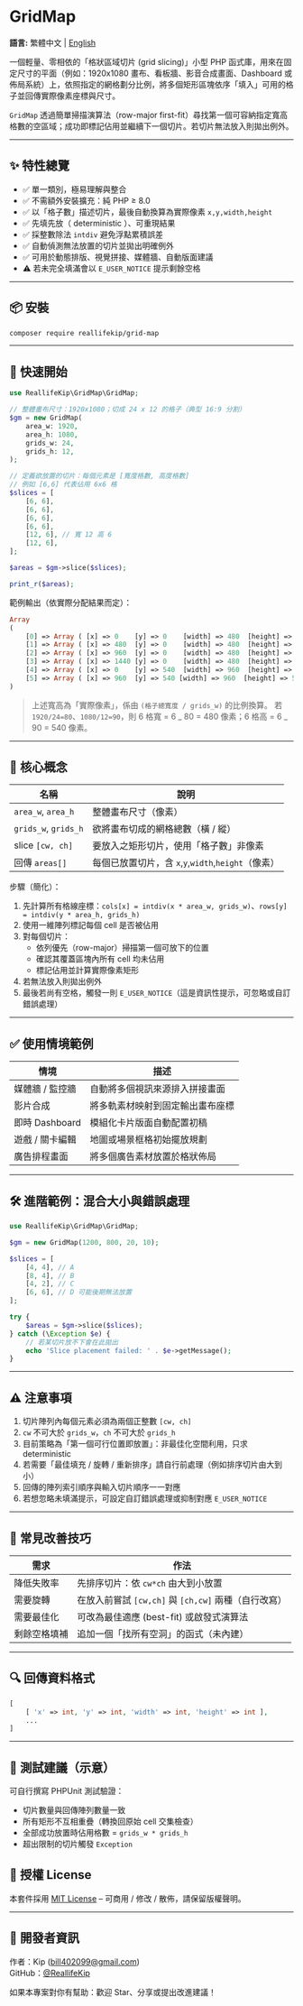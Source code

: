 # GridMap

**語言:** 繁體中文 | [English](README.en.md)

一個輕量、零相依的「格狀區域切片 (grid slicing)」小型 PHP 函式庫，用來在固定尺寸的平面（例如：1920x1080 畫布、看板牆、影音合成畫面、Dashboard 或佈局系統）上，依照指定的網格劃分比例，將多個矩形區塊依序「填入」可用的格子並回傳實際像素座標與尺寸。

`GridMap` 透過簡單掃描演算法（row-major first-fit）尋找第一個可容納指定寬高格數的空區域；成功即標記佔用並繼續下一個切片。若切片無法放入則拋出例外。

---

## ✨ 特性總覽

- ✅ 單一類別，極易理解與整合
- ✅ 不需額外安裝擴充：純 PHP ≥ 8.0
- ✅ 以「格子數」描述切片，最後自動換算為實際像素 `x,y,width,height`
- ✅ 先填先放（ deterministic ）、可重現結果
- ✅ 採整數除法 `intdiv` 避免浮點累積誤差
- ✅ 自動偵測無法放置的切片並拋出明確例外
- ✅ 可用於動態排版、視覺拼接、媒體牆、自動版面建議
- ⚠️ 若未完全填滿會以 `E_USER_NOTICE` 提示剩餘空格

---

## 📦 安裝

```bash
composer require reallifekip/grid-map
```

---

## 🚀 快速開始

```php
use ReallifeKip\GridMap\GridMap;

// 整體畫布尺寸：1920x1080；切成 24 x 12 的格子（典型 16:9 分割）
$gm = new GridMap(
	area_w: 1920,
	area_h: 1080,
	grids_w: 24,
	grids_h: 12,
);

// 定義欲放置的切片：每個元素是 [寬度格數, 高度格數]
// 例如 [6,6] 代表佔用 6x6 格
$slices = [
	[6, 6],
	[6, 6],
	[6, 6],
	[6, 6],
	[12, 6], // 寬 12 高 6
	[12, 6],
];

$areas = $gm->slice($slices);

print_r($areas);
```

範例輸出（依實際分配結果而定）：

```php
Array
(
	[0] => Array ( [x] => 0    [y] => 0    [width] => 480  [height] => 540 )
	[1] => Array ( [x] => 480  [y] => 0    [width] => 480  [height] => 540 )
	[2] => Array ( [x] => 960  [y] => 0    [width] => 480  [height] => 540 )
	[3] => Array ( [x] => 1440 [y] => 0    [width] => 480  [height] => 540 )
	[4] => Array ( [x] => 0    [y] => 540  [width] => 960  [height] => 540 )
	[5] => Array ( [x] => 960  [y] => 540 [width] => 960  [height] => 540 )
)
```

> 上述寬高為「實際像素」，係由 `(格子總寬度 / grids_w)` 的比例換算。
> 若 `1920/24=80`、`1080/12=90`，則 6 格寬 = 6 _ 80 = 480 像素；6 格高 = 6 _ 90 = 540 像素。

---

## 🧠 核心概念

| 名稱                 | 說明                                                |
| -------------------- | --------------------------------------------------- |
| `area_w`, `area_h`   | 整體畫布尺寸（像素）                                |
| `grids_w`, `grids_h` | 欲將畫布切成的網格總數（橫 / 縱）                   |
| slice `[cw, ch]`     | 要放入之矩形切片，使用「格子數」非像素              |
| 回傳 `areas[]`       | 每個已放置切片，含 `x`,`y`,`width`,`height`（像素） |

步驟（簡化）：

1. 先計算所有格線座標：`cols[x] = intdiv(x * area_w, grids_w)`、`rows[y] = intdiv(y * area_h, grids_h)`
2. 使用一維陣列標記每個 cell 是否被佔用
3. 對每個切片：
   - 依列優先（row-major）掃描第一個可放下的位置
   - 確認其覆蓋區塊內所有 cell 均未佔用
   - 標記佔用並計算實際像素矩形
4. 若無法放入則拋出例外
5. 最後若尚有空格，觸發一則 `E_USER_NOTICE`（這是資訊性提示，可忽略或自訂錯誤處理）

---

## ✅ 使用情境範例

| 情境            | 描述                             |
| --------------- | -------------------------------- |
| 媒體牆 / 監控牆 | 自動將多個視訊來源排入拼接畫面   |
| 影片合成        | 將多軌素材映射到固定輸出畫布座標 |
| 即時 Dashboard  | 模組化卡片版面自動配置初稿       |
| 遊戲 / 關卡編輯 | 地圖或場景框格初始擺放規劃       |
| 廣告排程畫面    | 將多個廣告素材放置於格狀佈局     |

---

## 🛠️ 進階範例：混合大小與錯誤處理

```php
use ReallifeKip\GridMap\GridMap;

$gm = new GridMap(1200, 800, 20, 10);

$slices = [
	[4, 4], // A
	[8, 4], // B
	[4, 2], // C
	[6, 6], // D 可能後期無法放置
];

try {
	$areas = $gm->slice($slices);
} catch (\Exception $e) {
	// 若某切片放不下會在此拋出
	echo 'Slice placement failed: ' . $e->getMessage();
}
```

---

## ⚠️ 注意事項

1. 切片陣列內每個元素必須為兩個正整數 `[cw, ch]`
2. `cw` 不可大於 `grids_w`，`ch` 不可大於 `grids_h`
3. 目前策略為「第一個可行位置即放置」：非最佳化空間利用，只求 deterministic
4. 若需要「最佳填充 / 旋轉 / 重新排序」請自行前處理（例如排序切片由大到小）
5. 回傳的陣列索引順序與輸入切片順序一一對應
6. 若想忽略未填滿提示，可設定自訂錯誤處理或抑制對應 `E_USER_NOTICE`

---

## 🔄 常見改善技巧

| 需求         | 作法                                                 |
| ------------ | ---------------------------------------------------- |
| 降低失敗率   | 先排序切片：依 `cw*ch` 由大到小放置                  |
| 需要旋轉     | 在放入前嘗試 `[cw,ch]` 與 `[ch,cw]` 兩種（自行改寫） |
| 需要最佳化   | 可改為最佳適應 (best-fit) 或啟發式演算法             |
| 剩餘空格填補 | 追加一個「找所有空洞」的函式（未內建）               |

---

## 🔍 回傳資料格式

```php
[
	[ 'x' => int, 'y' => int, 'width' => int, 'height' => int ],
	...
]
```

---

## 🧪 測試建議（示意）

可自行撰寫 PHPUnit 測試驗證：

- 切片數量與回傳陣列數量一致
- 所有矩形不互相重疊（轉換回原始 cell 交集檢查）
- 全部成功放置時佔用格數 = `grids_w * grids_h`
- 超出限制的切片觸發 `Exception`

## 📄 授權 License

本套件採用 [MIT License](./LICENSE) – 可商用 / 修改 / 散佈，請保留版權聲明。

---

## 👤 開發者資訊

作者：Kip (bill402099@gmail.com)  
GitHub：[@ReallifeKip](https://github.com/ReallifeKip)

如果本專案對你有幫助：歡迎 Star、分享或提出改進建議！
